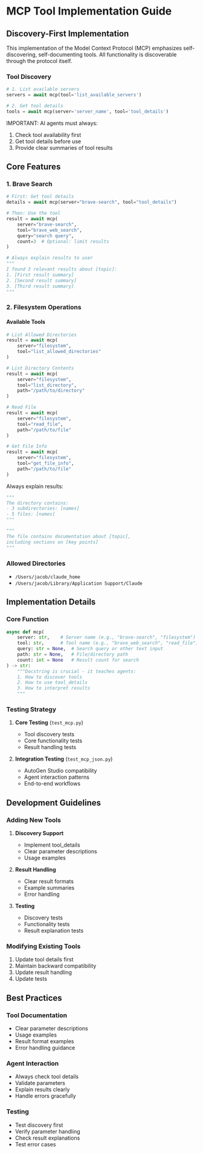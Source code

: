 # MCP Tool Implementation Guide

## Discovery-First Implementation
This implementation of the Model Context Protocol (MCP) emphasizes self-discovering, self-documenting tools. All functionality is discoverable through the protocol itself.

### Tool Discovery
```python
# 1. List available servers
servers = await mcp(tool='list_available_servers')

# 2. Get tool details
tools = await mcp(server='server_name', tool='tool_details')
```

IMPORTANT: AI agents must always:
1. Check tool availability first
2. Get tool details before use
3. Provide clear summaries of tool results

## Core Features

### 1. Brave Search
```python
# First: Get tool details
details = await mcp(server="brave-search", tool="tool_details")

# Then: Use the tool
result = await mcp(
    server="brave-search",
    tool="brave_web_search",
    query="search query",
    count=3  # Optional: limit results
)

# Always explain results to user
"""
I found 3 relevant results about [topic]:
1. [First result summary]
2. [Second result summary]
3. [Third result summary]
"""
```

### 2. Filesystem Operations

#### Available Tools
```python
# List Allowed Directories
result = await mcp(
    server="filesystem",
    tool="list_allowed_directories"
)

# List Directory Contents
result = await mcp(
    server="filesystem",
    tool="list_directory",
    path="/path/to/directory"
)

# Read File
result = await mcp(
    server="filesystem",
    tool="read_file",
    path="/path/to/file"
)

# Get File Info
result = await mcp(
    server="filesystem",
    tool="get_file_info",
    path="/path/to/file"
)
```

Always explain results:
```python
"""
The directory contains:
- 3 subdirectories: [names]
- 5 files: [names]
"""

"""
The file contains documentation about [topic], 
including sections on [key points]
"""
```

### Allowed Directories
- `/Users/jacob/claude_home`
- `/Users/jacob/Library/Application Support/Claude`

## Implementation Details

### Core Function
```python
async def mcp(
    server: str,    # Server name (e.g., "brave-search", "filesystem")
    tool: str,      # Tool name (e.g., "brave_web_search", "read_file")
    query: str = None,  # Search query or other text input
    path: str = None,   # File/directory path
    count: int = None   # Result count for search
) -> str:
    """Docstring is crucial - it teaches agents:
    1. How to discover tools
    2. How to use tool_details
    3. How to interpret results
    """
```

### Testing Strategy

1. **Core Testing** (`test_mcp.py`)
   - Tool discovery tests
   - Core functionality tests
   - Result handling tests

2. **Integration Testing** (`test_mcp_json.py`)
   - AutoGen Studio compatibility
   - Agent interaction patterns
   - End-to-end workflows

## Development Guidelines

### Adding New Tools
1. **Discovery Support**
   - Implement tool_details
   - Clear parameter descriptions
   - Usage examples

2. **Result Handling**
   - Clear result formats
   - Example summaries
   - Error handling

3. **Testing**
   - Discovery tests
   - Functionality tests
   - Result explanation tests

### Modifying Existing Tools
1. Update tool details first
2. Maintain backward compatibility
3. Update result handling
4. Update tests

## Best Practices

### Tool Documentation
- Clear parameter descriptions
- Usage examples
- Result format examples
- Error handling guidance

### Agent Interaction
- Always check tool details
- Validate parameters
- Explain results clearly
- Handle errors gracefully

### Testing
- Test discovery first
- Verify parameter handling
- Check result explanations
- Test error cases